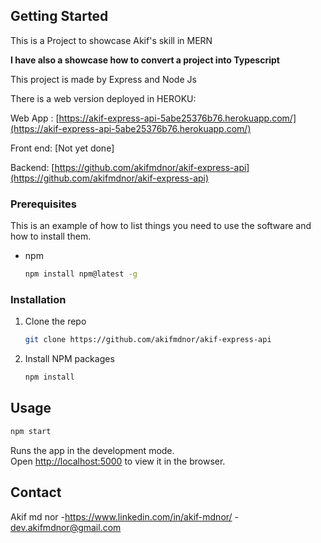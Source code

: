 
<!-- GETTING STARTED -->
## Getting Started

This is a Project to showcase Akif's skill in MERN

**I have also a showcase how to convert a project into Typescript**

This project is made by Express and Node Js

There is a web version deployed in HEROKU:

Web App : [https://akif-express-api-5abe25376b76.herokuapp.com/](https://akif-express-api-5abe25376b76.herokuapp.com/)

Front end: [Not yet done]

Backend: [https://github.com/akifmdnor/akif-express-api](https://github.com/akifmdnor/akif-express-api)

### Prerequisites

This is an example of how to list things you need to use the software and how to install them.
* npm
  ```sh
  npm install npm@latest -g
  ```

### Installation

1. Clone the repo
   ```sh
   git clone https://github.com/akifmdnor/akif-express-api
   ```
2. Install NPM packages
   ```sh
   npm install
   ```



<!-- USAGE EXAMPLES -->
## Usage
   ```sh
   npm start
   ```


Runs the app in the development mode.\
Open [http://localhost:5000](http://localhost:5000) to view it in the browser.



<!-- CONTACT -->
## Contact

Akif md nor  -https://www.linkedin.com/in/akif-mdnor/  - dev.akifmdnor@gmail.com








